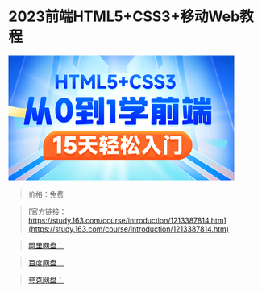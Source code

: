 # 2023前端HTML5+CSS3+移动Web教程

![img](../../../assets/study163/free/f64d478b1fd54ceabb25c4f71d7950f6.png)

> 价格：免费

> [官方链接：https://study.163.com/course/introduction/1213387814.htm](https://study.163.com/course/introduction/1213387814.htm)

> [阿里网盘：]()

> [百度网盘：]()

> [夸克网盘：]()
